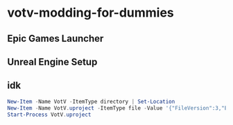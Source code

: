 # votv-modding-for-dummies

## Epic Games Launcher

## Unreal Engine Setup

## idk
```powershell
New-Item -Name VotV -ItemType directory | Set-Location
New-Item -Name VotV.uproject -ItemType file -Value '{"FileVersion":3,"EngineAssociation":"4.27"}'
Start-Process VotV.uproject
```
